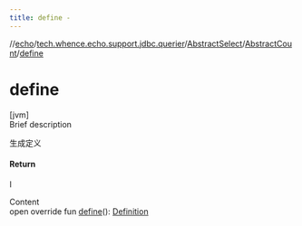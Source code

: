 ```yaml
---
title: define -
---
```

//[echo](../../../index.md)/[tech.whence.echo.support.jdbc.querier](../../index.md)/[AbstractSelect](../index.md)/[AbstractCount](index.md)/[define](define.md)



# define  
[jvm]  
Brief description  


生成定义



#### Return  


I

  
Content  
open override fun [define](define.md)(): [Definition](../../../tech.whence.echo.support.jdbc.querier.component/-definition/index.md)  



